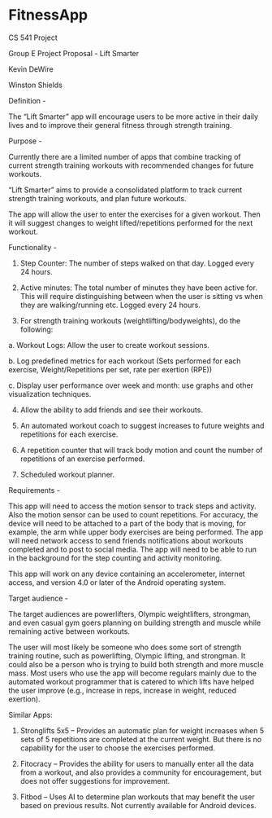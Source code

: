 # FitnessApp
CS 541 Project

Group E Project Proposal - Lift Smarter

Kevin DeWire

Winston Shields


Definition -

The “Lift Smarter” app will encourage users to be more active in their daily lives and to improve their general fitness through strength training.

Purpose -

Currently there are a limited number of apps that combine tracking of current strength training workouts with recommended changes for future workouts.

“Lift Smarter” aims to provide a consolidated platform to track current strength training workouts, and plan future workouts.

The app will allow the user to enter the exercises for a given workout.  Then it will suggest changes to weight lifted/repetitions performed for the next workout.

Functionality -

1. Step Counter: The number of steps walked on that day.  Logged every 24 hours.

2. Active minutes: The total number of minutes they have been active for. This will require distinguishing between when the user is sitting vs when they are walking/running etc. Logged every 24 hours.

3. For strength training workouts (weightlifting/bodyweights), do the following:

a. Workout Logs: Allow the user to create workout sessions.

b. Log predefined metrics for each workout (Sets performed for each exercise, Weight/Repetitions per set, rate per exertion (RPE))

c. Display user performance over week and month: use graphs and other visualization techniques.

4. Allow the ability to add friends and see their workouts.

5. An automated workout coach to suggest increases to future weights and repetitions for each exercise.

6. A repetition counter that will track body motion and count the number of repetitions of an exercise performed. 

7. Scheduled workout planner.

Requirements - 

This app will need to access the motion sensor to track steps and activity.  Also the motion sensor can be used to count repetitions.  For accuracy, the device will need to be attached to a part of the body that is moving, for example, the arm while upper body exercises are being performed.  The app will need network access to send friends notifications about workouts completed and to post to social media.  The app will need to be able to run in the background for the step counting and activity monitoring.

This app will work on any device containing an accelerometer, internet access, and version 4.0 or later of the Android operating system.

Target audience - 

The target audiences are powerlifters, Olympic weightlifters, strongman, and even casual gym goers planning on building strength and muscle while remaining active between workouts.

The user will most likely be someone who does some sort of strength training routine, such as powerlifting, Olympic lifting, and strongman. It could also be a person who is trying to build both strength and more muscle mass. Most users who use the app will become regulars mainly due to the automated workout programmer that is catered to which lifts have helped the user improve (e.g., increase in reps, increase in weight, reduced exertion).

Similar Apps:

1. Stronglifts 5x5 – Provides an automatic plan for weight increases when 5 sets of 5 repetitions are completed at the current weight.  But there is no capability for the user to choose the exercises performed.

2. Fitocracy – Provides the ability for users to manually enter all the data from a workout, and also provides a community for encouragement, but does not offer suggestions for improvement.

3. Fitbod – Uses AI to determine plan workouts that may benefit the user based on previous results.  Not currently available for Android devices.
